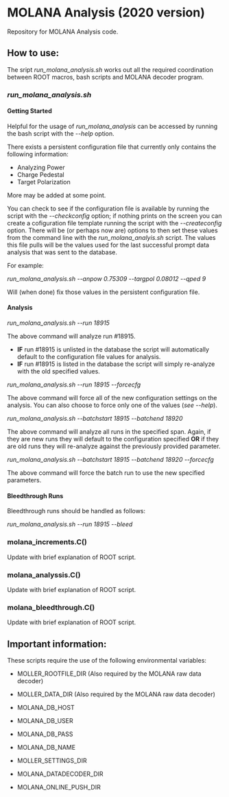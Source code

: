# __MOLANA Analysis (2020 version)__
Repository for MOLANA Analysis code.

## How to use:
The sript *run_molana_analysis.sh* works out all the required coordination between ROOT macros, bash scripts and MOLANA decoder program.

### *run_molana_analysis.sh*

#### Getting Started
Helpful for the usage of *run\_molana\_analysis* can be accessed by running the bash script with the _--help_ option.

There exists a persistent configuration file that currently only contains the following information: 

* Analyzing Power
* Charge Pedestal
* Target Polarization

More may be added at some point.

You can check to see if the configuration file is available by running the script with the _--checkconfig_ option; if nothing prints on the screen you can create a cofiguration file template running the script with the _--createconfig_ option. There will be (or perhaps now are) options to then set these values from the command line with the *run\_molana\_analyis.sh* script. The values this file pulls will be the values used for the last successful prompt data analysis that was sent to the database.

For example: 

 *run\_molana\_analysis.sh* *--anpow 0.75309 --targpol 0.08012 --qped 9*

Will (when done) fix those values in the persistent configuration file.

#### Analysis

 *run\_molana\_analysis.sh* *--run 18915*

The above command will analyze run #18915. 
* __IF__ run #18915 is unlisted in the database the script will automatically default to the configuration file values for analysis.
* __IF__ run #18915 is listed in the database the script will simply re-analyze with the old specified values.

*run\_molana\_analysis.sh* *--run 18915 --forcecfg*

The above command will force all of the new configuration settings on the analysis. You can also choose to force only one of the values (*see --help*).

*run\_molana\_analysis.sh* *--batchstart 18915 --batchend 18920*

The above command will analyze all runs in the specified span. Again, if they are new runs they will default to the configuration specified __OR__ if they are old runs they will re-analyze against the previously provided parameter.

*run\_molana\_analysis.sh* *--batchstart 18915 --batchend 18920 --forcecfg*

The above command will force the batch run to use the new specified parameters.

#### Bleedthrough Runs

Bleedthrough runs should be handled as follows:

*run_molana_analysis.sh* *--run 18915 --bleed*

### molana_increments.C()

Update with brief explanation of ROOT script.

### molana_analyssis.C()

Update with brief explanation of ROOT script.

### molana_bleedthrough.C()

Update with brief explanation of ROOT script.

## Important information: 

These scripts require the use of the following environmental variables:

* MOLLER\_ROOTFILE\_DIR (Also required by the MOLANA raw data decoder)
* MOLLER\_DATA\_DIR (Also required by the MOLANA raw data decoder)

* MOLANA\_DB\_HOST
* MOLANA\_DB\_USER
* MOLANA\_DB\_PASS
* MOLANA\_DB\_NAME

* MOLLER\_SETTINGS\_DIR
* MOLANA\_DATADECODER\_DIR
* MOLANA\_ONLINE\_PUSH\_DIR

